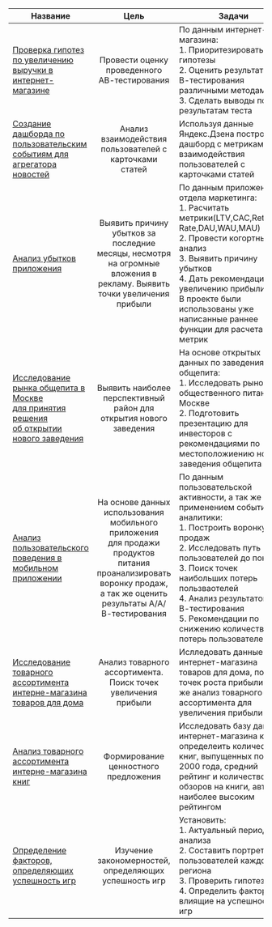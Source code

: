 | Название                                                                                                                                                                        |                                                                                    Цель                                                                                     | Задачи                                                                                                                                                                                                                                                                                                                               | Инструменты                                                                                                                                                                |
|---------------------------------------------------------------------------------------------------------------------------------------------------------------------------------|:---------------------------------------------------------------------------------------------------------------------------------------------------------------------------:|--------------------------------------------------------------------------------------------------------------------------------------------------------------------------------------------------------------------------------------------------------------------------------------------------------------------------------------|----------------------------------------------------------------------------------------------------------------------------------------------------------------------------|
| [Проверка гипотез по  увеличению выручки в интернет-магазине](./ab_tests "Проверка гипотез по увеличению выручки в интернет-магазине")                                          |                                                                Провести оценку проведенного АВ-тестирования                                                                 | По данным интернет-магазина:<br/>1. Приоритезировать гипотезы<br/>2. Оценить результаты А/В-тестирования различными методами<br/> 3. Сделать выводы по результатам теста                                                                                                                                                             | Python, Pandas, <br/>Matplotlib, SciPy, A/B-тестирование, проверка статистических гипотез                                                                                  | 
| [Создание дашборда по пользовательским событиям для агрегатора новостей](https://public.tableau.com/app/profile/sofiya3556/viz/MyFirstVizv_2/Dashboard1?publish=yes "Дашбордл") |                                                           Анализ взаимодействия пользователей с карточками статей                                                           | Используя данные Яндекс.Дзена построить дашборд с метриками взаимодействия пользователей с карточками статей                                                                                                                                                                                                                         | Python,  PostgreSQL, Tableau, продуктовые метрики, построение дашбордов                                                                                                    |
| [Анализ убытков приложения](./project_app_metrics "Анализ убытков приложения")                                                                                                  |                           Выявить причину убытков за последние месяцы, несмотря на огромные вложения в рекламу. Выявить точки увеличения прибыли                            | По данным приложения и отдела маркетинга:<br/>1. Расчитать метрики(LTV,CAC,Retention Rate,DAU,WAU,MAU)<br/>2. Провести когортный анализ<br/>3. Выявить причину убытков <br/>4. Дать рекомендации по увеличению прибыли.<br/> В проекте были использованы уже написанные раннее функции для расчета метрик                            | Python, Pandas, Seaborn,Matplotlib,когортный анализ, юнит-экономика, продуктовые метрики                                                                                   |
| [Исследование рынка общепита в Москве<br/> для принятия решения <br/>об открытии нового заведения](./project_cafe_msk "Исследование рынка общепита в Москве")                   |                                                     Выявить наиболее перспективный район для открытия нового заведения                                                      | На основе открытых данных по заведениям общепита:<br/>1. Исследовать рынок общественного питания в Москве<br/>2. Подготовить презентацию для инвесторов с рекомендациями по местоположиению нового заведения общепита                                                                                                                | Python, Pandas, Seaborn, Plotly,визуализация данных                                                                                                                        |
| [Анализ пользовательского поведения в мобильном приложении](./project_shop_products "Анализ пользовательского поведения в приложении продуктов")                                | На основе данных использования мобильного приложения<br/>для продажи продуктов питания <br/>проанализировать воронку продаж, а так же оценить результаты А/А/В-тестирования | По данным пользовательской активности, а так же с применением событийной аналитики:<br/>1. Построить воронку продаж <br/>2. Исследовать путь пользователей до покупки<br/>3. Поиск точек наибольших потерь пользваотелей<br/>4. Анализ результатов А/А/В-тестирования<br/>5. Рекомендации по снижению количества потерь пользователей | A/B-тестирование, Python, Pandas,Matplotlib, Seaborn,Plotly, событийная аналитика, продуктовые метрики,  визуализация данных,проверка статистических гипотез               |
| [Исследование товарного ассортимента  интерне-магазина  товаров для дома](./project_online_shop_for_home "Исследование товарного ассортимента товаров для дома")                |                                                        Анализ товарного ассортимента. Поиск точек увеличения прибыли                                                        | Ислледовать данные интернет-магазина товаров для дома, поиск точек роста прибыли, а так же анализ товарного ассортимента для увеличения прибыли                                                                                                                                                                                      | Python, Pandas, Seaborn, Matplotlib, SciPy, Tableau, проверка статистических гипотез,построение дашборда, визуализация данных                                              |
| [Анализ товарного ассортимента  интерне-магазина книг](./project_shop_books "Анализ товарного ассортимента интернет-магазина книг")                                             |                                                                    Формирование ценностного предложения                                                                     | Исследовать базу данных интернет-магазина книг, определеить количество книг, выпущенных после 2000 года, средний рейтинг и количество обзоров на книги, автора с наиболее высоким рейтингом                                                                                                                                          | Python, Pandas, Seaborn, Matplotlib, SciPy, Tableau, проверка статистических гипотез,построение дашборда, визуализация данных                                              |
| [Определение факторов, определяющих успешность игр](./project_game_dev "Определение факторов, влияющих на успешность игр")                                                      |                                                           Изучение закономерностей, определяющих успешность игр                                                             | Установить:<br/>1. Актуальный период для анализа<br/>2. Составить портреты пользователей каждого региона<br/>3. Проверить гипотезы<br/>4. Определить факторы, влиящие на успешность игр                                                                                                                                                                                                    | Python, Pandas, NumPy, Seaborn, Matplotlib, предобработка данных, исследовательский анализ, описательная статистика, проверка статистических гипотез, визуализация данных  |